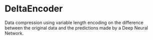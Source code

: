 # DeltaEncoder
Data compression using variable length encoding on the difference between the original data and the predictions made by a Deep Neural Network.
